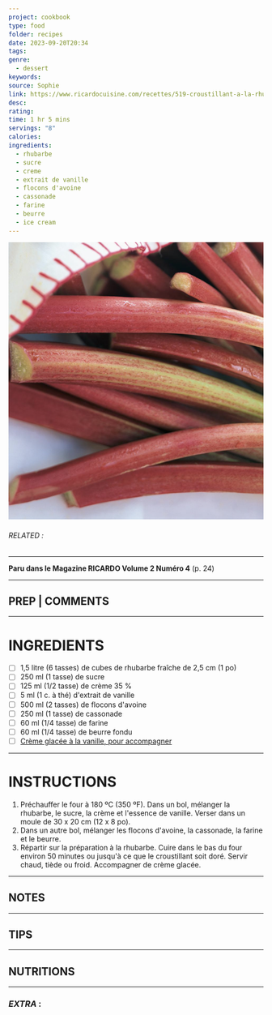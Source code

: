 ```yaml
---
project: cookbook
type: food
folder: recipes
date: 2023-09-20T20:34
tags: 
genre:
  - dessert
keywords: 
source: Sophie
link: https://www.ricardocuisine.com/recettes/519-croustillant-a-la-rhubarbe
desc: 
rating: 
time: 1 hr 5 mins
servings: "8"
calories: 
ingredients:
  - rhubarbe
  - sucre
  - creme
  - extrait de vanille
  - flocons d'avoine
  - cassonade
  - farine
  - beurre
  - ice cream
---
```


![IMAGE](image_271.png)

###### *RELATED* : 
---
**Paru dans le Magazine RICARDO Volume 2 Numéro 4** (p. 24)

---
## PREP | COMMENTS



---
# INGREDIENTS

- [ ] 1,5 litre (6 tasses) de cubes de rhubarbe fraîche de 2,5 cm (1 po)
- [ ] 250 ml (1 tasse) de sucre
- [ ] 125 ml (1/2 tasse) de crème 35 %
- [ ] 5 ml (1 c. à thé) d'extrait de vanille
- [ ] 500 ml (2 tasses) de flocons d'avoine
- [ ] 250 ml (1 tasse) de cassonade
- [ ] 60 ml (1/4 tasse) de farine
- [ ] 60 ml (1/4 tasse) de beurre fondu
- [ ] [Crème glacée à la vanille, pour accompagner](https://www.ricardocuisine.com/recettes/7973-creme-glacee-a-la-vanille-la-meilleure)

---
# INSTRUCTIONS

1. Préchauffer le four à 180 ºC (350 ºF). Dans un bol, mélanger la rhubarbe, le sucre, la crème et l'essence de vanille. Verser dans un moule de 30 x 20 cm (12 x 8 po).
2. Dans un autre bol, mélanger les flocons d'avoine, la cassonade, la farine et le beurre.
3. Répartir sur la préparation à la rhubarbe. Cuire dans le bas du four environ 50 minutes ou jusqu'à ce que le croustillant soit doré. Servir chaud, tiède ou froid. Accompagner de crème glacée.

---
## NOTES



---
## TIPS



---
## NUTRITIONS



---
### *EXTRA* :



